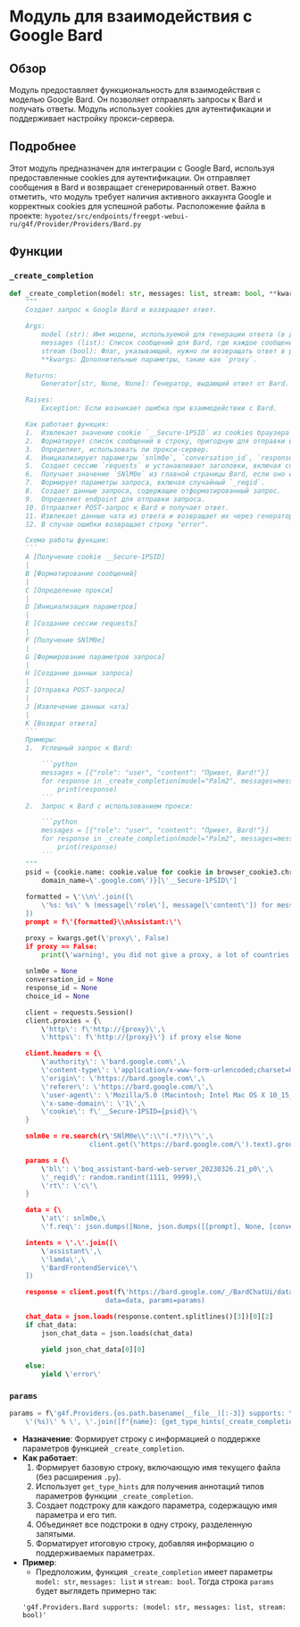 # Модуль для взаимодействия с Google Bard

## Обзор

Модуль предоставляет функциональность для взаимодействия с моделью Google Bard. Он позволяет отправлять запросы к Bard и получать ответы. Модуль использует cookies для аутентификации и поддерживает настройку прокси-сервера.

## Подробнее

Этот модуль предназначен для интеграции с Google Bard, используя предоставленные cookies для аутентификации. Он отправляет сообщения в Bard и возвращает сгенерированный ответ. Важно отметить, что модуль требует наличия активного аккаунта Google и корректных cookies для успешной работы.
Расположение файла в проекте: `hypotez/src/endpoints/freegpt-webui-ru/g4f/Provider/Providers/Bard.py`

## Функции

### `_create_completion`

```python
def _create_completion(model: str, messages: list, stream: bool, **kwargs):
    """
    Создает запрос к Google Bard и возвращает ответ.

    Args:
        model (str): Имя модели, используемой для генерации ответа (в данном случае всегда 'Palm2').
        messages (list): Список сообщений для Bard, где каждое сообщение содержит роль и контент.
        stream (bool): Флаг, указывающий, нужно ли возвращать ответ в режиме потока (в данном случае всегда `False`).
        **kwargs: Дополнительные параметры, такие как `proxy`.

    Returns:
        Generator[str, None, None]: Генератор, выдающий ответ от Bard.

    Raises:
        Exception: Если возникает ошибка при взаимодействии с Bard.

    Как работает функция:
    1.  Извлекает значение cookie `__Secure-1PSID` из cookies браузера Chrome для аутентификации.
    2.  Форматирует список сообщений в строку, пригодную для отправки в Bard.
    3.  Определяет, использовать ли прокси-сервер.
    4.  Инициализирует параметры `snlm0e`, `conversation_id`, `response_id` и `choice_id`.
    5.  Создает сессию `requests` и устанавливает заголовки, включая cookie и User-Agent.
    6.  Получает значение `SNlM0e` из главной страницы Bard, если оно еще не определено.
    7.  Формирует параметры запроса, включая случайный `_reqid`.
    8.  Создает данные запроса, содержащие отформатированный запрос.
    9.  Определяет endpoint для отправки запроса.
    10. Отправляет POST-запрос к Bard и получает ответ.
    11. Извлекает данные чата из ответа и возвращает их через генератор.
    12. В случае ошибки возвращает строку "error".

    Схема работы функции:
    ```
    A [Получение cookie __Secure-1PSID]
    |
    B [Форматирование сообщений]
    |
    C [Определение прокси]
    |
    D [Инициализация параметров]
    |
    E [Создание сессии requests]
    |
    F [Получение SNlM0e]
    |
    G [Формирование параметров запроса]
    |
    H [Создание данных запроса]
    |
    I [Отправка POST-запроса]
    |
    J [Извлечение данных чата]
    |
    K [Возврат ответа]
    ```
    Примеры:
    1.  Успешный запрос к Bard:

        ```python
        messages = [{"role": "user", "content": "Привет, Bard!"}]
        for response in _create_completion(model="Palm2", messages=messages, stream=False):
            print(response)
        ```
    2.  Запрос к Bard с использованием прокси:

        ```python
        messages = [{"role": "user", "content": "Привет, Bard!"}]
        for response in _create_completion(model="Palm2", messages=messages, stream=False, proxy="http://proxy.example.com:8080"):
            print(response)
        ```
    """
    psid = {cookie.name: cookie.value for cookie in browser_cookie3.chrome(
        domain_name=\'.google.com\')}[\'__Secure-1PSID\']
    
    formatted = \'\\n\'.join([\
        \'%s: %s\' % (message[\'role\'], message[\'content\']) for message in messages\
    ])
    prompt = f\'{formatted}\\nAssistant:\'\

    proxy = kwargs.get(\'proxy\', False)
    if proxy == False:
        print(\'warning!, you did not give a proxy, a lot of countries are banned from Google Bard, so it may not work\')
    
    snlm0e = None
    conversation_id = None
    response_id = None
    choice_id = None

    client = requests.Session()
    client.proxies = {\
        \'http\': f\'http://{proxy}\',\
        \'https\': f\'http://{proxy}\'} if proxy else None

    client.headers = {\
        \'authority\': \'bard.google.com\',\
        \'content-type\': \'application/x-www-form-urlencoded;charset=UTF-8\',\
        \'origin\': \'https://bard.google.com\',\
        \'referer\': \'https://bard.google.com/\',\
        \'user-agent\': \'Mozilla/5.0 (Macintosh; Intel Mac OS X 10_15_7) AppleWebKit/537.36 (KHTML, like Gecko) Chrome/111.0.0.0 Safari/537.36\',\
        \'x-same-domain\': \'1\',\
        \'cookie\': f\'__Secure-1PSID={psid}\'\
    }

    snlm0e = re.search(r\'SNlM0e\\":\\"(.*?)\\"\',\
                    client.get(\'https://bard.google.com/\').text).group(1) if not snlm0e else snlm0e

    params = {\
        \'bl\': \'boq_assistant-bard-web-server_20230326.21_p0\',\
        \'_reqid\': random.randint(1111, 9999),\
        \'rt\': \'c\'\
    }

    data = {\
        \'at\': snlm0e,\
        \'f.req\': json.dumps([None, json.dumps([[prompt], None, [conversation_id, response_id, choice_id]])])}

    intents = \'.\'.join([\
        \'assistant\',\
        \'lamda\',\
        \'BardFrontendService\'\
    ])

    response = client.post(f\'https://bard.google.com/_/BardChatUi/data/{intents}/StreamGenerate\',\
                        data=data, params=params)

    chat_data = json.loads(response.content.splitlines()[3])[0][2]
    if chat_data:
        json_chat_data = json.loads(chat_data)

        yield json_chat_data[0][0]
        
    else:
        yield \'error\'

```

### `params`

```python
params = f\'g4f.Providers.{os.path.basename(__file__)[:-3]} supports: \' + \
    \'(%s)\' % \', \'.join([f"{name}: {get_type_hints(_create_completion)[name].__name__}" for name in _create_completion.__code__.co_varnames[:_create_completion.__code__.co_argcount]])
```
- **Назначение**: Формирует строку с информацией о поддержке параметров функцией `_create_completion`.
- **Как работает**:
    1.  Формирует базовую строку, включающую имя текущего файла (без расширения `.py`).
    2.  Использует `get_type_hints` для получения аннотаций типов параметров функции `_create_completion`.
    3.  Создает подстроку для каждого параметра, содержащую имя параметра и его тип.
    4.  Объединяет все подстроки в одну строку, разделенную запятыми.
    5.  Форматирует итоговую строку, добавляя информацию о поддерживаемых параметрах.
- **Пример**:
    - Предположим, функция `_create_completion` имеет параметры `model: str`, `messages: list` и `stream: bool`. Тогда строка `params` будет выглядеть примерно так:
    ```
    'g4f.Providers.Bard supports: (model: str, messages: list, stream: bool)'
    ```
```